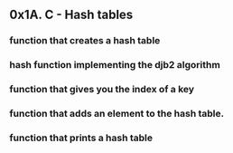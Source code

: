 ## 0x1A. C - Hash tables
### function that creates a hash table
### hash function implementing the djb2 algorithm
### function that gives you the index of a key
###  function that adds an element to the hash table.
###  function that prints a hash table
